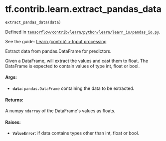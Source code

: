 <div itemscope itemtype="http://developers.google.com/ReferenceObject">
<meta itemprop="name" content="tf.contrib.learn.extract_pandas_data" />
</div>

# tf.contrib.learn.extract_pandas_data

``` python
extract_pandas_data(data)
```



Defined in [`tensorflow/contrib/learn/python/learn/learn_io/pandas_io.py`](https://www.tensorflow.org/code/tensorflow/contrib/learn/python/learn/learn_io/pandas_io.py).

See the guide: [Learn (contrib) > Input processing](../../../../../api_guides/python/contrib.learn.md#Input_processing)

Extract data from pandas.DataFrame for predictors.

Given a DataFrame, will extract the values and cast them to float. The
DataFrame is expected to contain values of type int, float or bool.

#### Args:

* <b>`data`</b>: `pandas.DataFrame` containing the data to be extracted.


#### Returns:

A numpy `ndarray` of the DataFrame's values as floats.


#### Raises:

* <b>`ValueError`</b>: if data contains types other than int, float or bool.